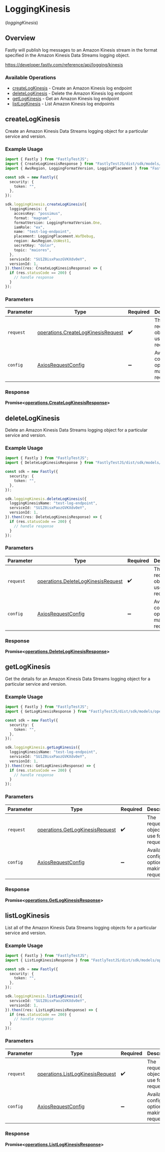 # LoggingKinesis
(*loggingKinesis*)

## Overview

Fastly will publish log messages to an Amazon Kinesis stream in the format specified in the Amazon Kinesis Data Streams logging object.

<https://developer.fastly.com/reference/api/logging/kinesis>
### Available Operations

* [createLogKinesis](#createlogkinesis) - Create  an Amazon Kinesis log endpoint
* [deleteLogKinesis](#deletelogkinesis) - Delete the Amazon Kinesis log endpoint
* [getLogKinesis](#getlogkinesis) - Get an Amazon Kinesis log endpoint
* [listLogKinesis](#listlogkinesis) - List Amazon Kinesis log endpoints

## createLogKinesis

Create an Amazon Kinesis Data Streams logging object for a particular service and version.

### Example Usage

```typescript
import { Fastly } from "FastlyTestJS";
import { CreateLogKinesisResponse } from "FastlyTestJS/dist/sdk/models/operations";
import { AwsRegion, LoggingFormatVersion, LoggingPlacement } from "FastlyTestJS/dist/sdk/models/shared";

const sdk = new Fastly({
  security: {
    token: "",
  },
});

sdk.loggingKinesis.createLogKinesis({
  loggingKinesis: {
    accessKey: "possimus",
    format: "magnam",
    formatVersion: LoggingFormatVersion.One,
    iamRole: "ex",
    name: "test-log-endpoint",
    placement: LoggingPlacement.WafDebug,
    region: AwsRegion.UsWest1,
    secretKey: "dolor",
    topic: "maiores",
  },
  serviceId: "SU1Z0isxPaozGVKXdv0eY",
  versionId: 1,
}).then((res: CreateLogKinesisResponse) => {
  if (res.statusCode == 200) {
    // handle response
  }
});
```

### Parameters

| Parameter                                                                                | Type                                                                                     | Required                                                                                 | Description                                                                              |
| ---------------------------------------------------------------------------------------- | ---------------------------------------------------------------------------------------- | ---------------------------------------------------------------------------------------- | ---------------------------------------------------------------------------------------- |
| `request`                                                                                | [operations.CreateLogKinesisRequest](../../models/operations/createlogkinesisrequest.md) | :heavy_check_mark:                                                                       | The request object to use for the request.                                               |
| `config`                                                                                 | [AxiosRequestConfig](https://axios-http.com/docs/req_config)                             | :heavy_minus_sign:                                                                       | Available config options for making requests.                                            |


### Response

**Promise<[operations.CreateLogKinesisResponse](../../models/operations/createlogkinesisresponse.md)>**


## deleteLogKinesis

Delete an Amazon Kinesis Data Streams logging object for a particular service and version.

### Example Usage

```typescript
import { Fastly } from "FastlyTestJS";
import { DeleteLogKinesisResponse } from "FastlyTestJS/dist/sdk/models/operations";

const sdk = new Fastly({
  security: {
    token: "",
  },
});

sdk.loggingKinesis.deleteLogKinesis({
  loggingKinesisName: "test-log-endpoint",
  serviceId: "SU1Z0isxPaozGVKXdv0eY",
  versionId: 1,
}).then((res: DeleteLogKinesisResponse) => {
  if (res.statusCode == 200) {
    // handle response
  }
});
```

### Parameters

| Parameter                                                                                | Type                                                                                     | Required                                                                                 | Description                                                                              |
| ---------------------------------------------------------------------------------------- | ---------------------------------------------------------------------------------------- | ---------------------------------------------------------------------------------------- | ---------------------------------------------------------------------------------------- |
| `request`                                                                                | [operations.DeleteLogKinesisRequest](../../models/operations/deletelogkinesisrequest.md) | :heavy_check_mark:                                                                       | The request object to use for the request.                                               |
| `config`                                                                                 | [AxiosRequestConfig](https://axios-http.com/docs/req_config)                             | :heavy_minus_sign:                                                                       | Available config options for making requests.                                            |


### Response

**Promise<[operations.DeleteLogKinesisResponse](../../models/operations/deletelogkinesisresponse.md)>**


## getLogKinesis

Get the details for an Amazon Kinesis Data Streams logging object for a particular service and version.

### Example Usage

```typescript
import { Fastly } from "FastlyTestJS";
import { GetLogKinesisResponse } from "FastlyTestJS/dist/sdk/models/operations";

const sdk = new Fastly({
  security: {
    token: "",
  },
});

sdk.loggingKinesis.getLogKinesis({
  loggingKinesisName: "test-log-endpoint",
  serviceId: "SU1Z0isxPaozGVKXdv0eY",
  versionId: 1,
}).then((res: GetLogKinesisResponse) => {
  if (res.statusCode == 200) {
    // handle response
  }
});
```

### Parameters

| Parameter                                                                          | Type                                                                               | Required                                                                           | Description                                                                        |
| ---------------------------------------------------------------------------------- | ---------------------------------------------------------------------------------- | ---------------------------------------------------------------------------------- | ---------------------------------------------------------------------------------- |
| `request`                                                                          | [operations.GetLogKinesisRequest](../../models/operations/getlogkinesisrequest.md) | :heavy_check_mark:                                                                 | The request object to use for the request.                                         |
| `config`                                                                           | [AxiosRequestConfig](https://axios-http.com/docs/req_config)                       | :heavy_minus_sign:                                                                 | Available config options for making requests.                                      |


### Response

**Promise<[operations.GetLogKinesisResponse](../../models/operations/getlogkinesisresponse.md)>**


## listLogKinesis

List all of the Amazon Kinesis Data Streams logging objects for a particular service and version.

### Example Usage

```typescript
import { Fastly } from "FastlyTestJS";
import { ListLogKinesisResponse } from "FastlyTestJS/dist/sdk/models/operations";

const sdk = new Fastly({
  security: {
    token: "",
  },
});

sdk.loggingKinesis.listLogKinesis({
  serviceId: "SU1Z0isxPaozGVKXdv0eY",
  versionId: 1,
}).then((res: ListLogKinesisResponse) => {
  if (res.statusCode == 200) {
    // handle response
  }
});
```

### Parameters

| Parameter                                                                            | Type                                                                                 | Required                                                                             | Description                                                                          |
| ------------------------------------------------------------------------------------ | ------------------------------------------------------------------------------------ | ------------------------------------------------------------------------------------ | ------------------------------------------------------------------------------------ |
| `request`                                                                            | [operations.ListLogKinesisRequest](../../models/operations/listlogkinesisrequest.md) | :heavy_check_mark:                                                                   | The request object to use for the request.                                           |
| `config`                                                                             | [AxiosRequestConfig](https://axios-http.com/docs/req_config)                         | :heavy_minus_sign:                                                                   | Available config options for making requests.                                        |


### Response

**Promise<[operations.ListLogKinesisResponse](../../models/operations/listlogkinesisresponse.md)>**

